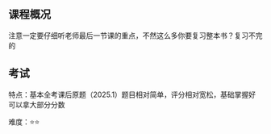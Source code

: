 ## 课程概况

注意一定要仔细听老师最后一节课的重点，不然这么多你要复习整本书？复习不完的



## 考试

特点：基本全考课后原题（2025.1）题目相对简单，评分相对宽松，基础掌握好可以拿大部分分数

难度：⭐⭐
